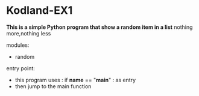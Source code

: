 # Kodland-EX1

**This is a simple Python program that show a random item in a list** nothing more,nothing less

modules:
  - random

entry point:
  - this program uses : if __name__ == "__main__" : as entry
  - then jump to the main function
